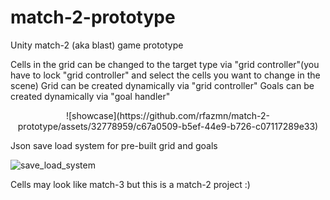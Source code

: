 # match-2-prototype
Unity match-2 (aka blast) game prototype

Cells in the grid can be changed to the target type via "grid controller"(you have to lock "grid controller" and select the cells you want to change in the scene)
Grid can be created dynamically via "grid controller"
Goals can be created dynamically via "goal handler"


<center>![showcase](https://github.com/rfazmn/match-2-prototype/assets/32778959/c67a0509-b5ef-44e9-b726-c07117289e33)</center>

Json save load system for pre-built grid and goals

![save_load_system](https://github.com/rfazmn/match-2-prototype/assets/32778959/2b71661f-bb4f-4b0c-9a79-a7bf0c11d28b)

Cells may look like match-3 but this is a match-2 project :)
